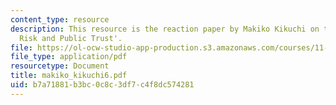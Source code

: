 ```yaml
---
content_type: resource
description: This resource is the reaction paper by Makiko Kikuchi on the topic 'Transboundary
  Risk and Public Trust'.
file: https://ol-ocw-studio-app-production.s3.amazonaws.com/courses/11-941-disaster-vulnerability-and-resilience-spring-2005/b7a71881b3bc0c8c3df7c4f8dc574281_makiko_kikuchi6.pdf
file_type: application/pdf
resourcetype: Document
title: makiko_kikuchi6.pdf
uid: b7a71881-b3bc-0c8c-3df7-c4f8dc574281
---
```

